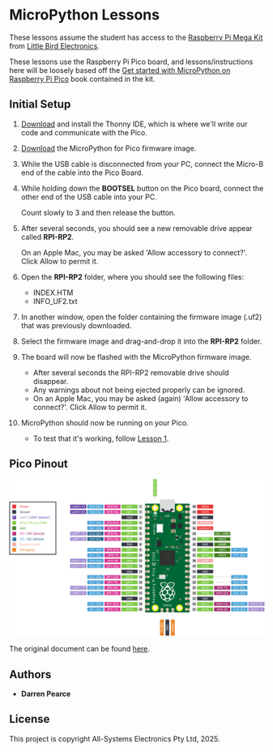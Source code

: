 # MicroPython Lessons
These lessons assume the student has access to the [Raspberry Pi Mega Kit](https://littlebirdelectronics.com.au/products/raspberry-pi-5-mega-kit) from [Little Bird Electronics](https://littlebirdelectronics.com.au).

These lessons use the Raspberry Pi Pico board, and lessons/instructions here will be loosely based off the [Get started with MicroPython on Raspberry Pi Pico](https://littlebirdelectronics.com.au/products/get-started-with-micropython-on-raspberry-pi-pico-2nd-edition) book contained in the kit.

## Initial Setup
1. [Download](https://thonny.org/) and install the Thonny IDE, which is where we'll write our code and communicate with the Pico.
2. [Download](https://micropython.org/download/rp2-pico/rp2-pico-latest.uf2) the MicroPython for Pico firmware image.
3. While the USB cable is disconnected from your PC, connect the Micro-B end of the cable into the Pico Board.
4. While holding down the __BOOTSEL__ button on the Pico board, connect the other end of the USB cable into your PC.
   
   Count slowly to 3 and then release the button.
5. After several seconds, you should see a new removable drive appear called __RPI-RP2__.

   On an Apple Mac, you may be asked 'Allow accessory to connect?'. Click Allow to permit it.
6. Open the __RPI-RP2__ folder, where you should see the following files:
    - INDEX.HTM
    - INFO_UF2.txt
7. In another window, open the folder containing the firmware image (.uf2) that was previously downloaded.
8. Select the firmware image and drag-and-drop it into the __RPI-RP2__ folder.
9. The board will now be flashed with the MicroPython firmware image.
    - After several seconds the RPI-RP2 removable drive should disappear.
    - Any warnings about not being ejected properly can be ignored.
    - On an Apple Mac, you may be asked (again) 'Allow accessory to connect?'. Click Allow to permit it.
10. MicroPython should now be running on your Pico.
    - To test that it's working, follow [Lesson 1](/Lesson1/README.md).

## Pico Pinout
![](Pico-R3-A4-Pinout.svg)

The original document can be found [here](https://datasheets.raspberrypi.com/pico/Pico-R3-A4-Pinout.pdf).

## Authors
* **Darren Pearce**

## License

This project is copyright All-Systems Electronics Pty Ltd, 2025.
